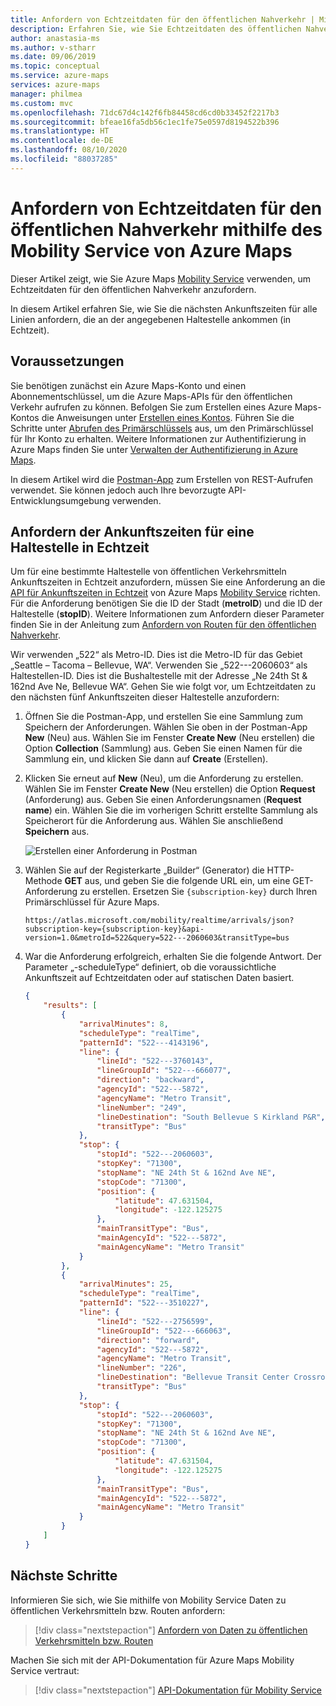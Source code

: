 ```yaml
---
title: Anfordern von Echtzeitdaten für den öffentlichen Nahverkehr | Microsoft Azure Maps
description: Erfahren Sie, wie Sie Echtzeitdaten des öffentlichen Nahverkehrs wie Ankünfte an einer Umsteigehaltestelle anfordern. Sehen Sie, wie Sie den Azure Maps-Mobilitätsdienst zu diesem Zweck verwenden.
author: anastasia-ms
ms.author: v-stharr
ms.date: 09/06/2019
ms.topic: conceptual
ms.service: azure-maps
services: azure-maps
manager: philmea
ms.custom: mvc
ms.openlocfilehash: 71dc67d4c142f6fb84458cd6cd0b33452f2217b3
ms.sourcegitcommit: bfeae16fa5db56c1ec1fe75e0597d8194522b396
ms.translationtype: HT
ms.contentlocale: de-DE
ms.lasthandoff: 08/10/2020
ms.locfileid: "88037285"
---
```

# <a name="request-real-time-public-transit-data-using-the-azure-maps-mobility-service"></a>Anfordern von Echtzeitdaten für den öffentlichen Nahverkehr mithilfe des Mobility Service von Azure Maps

Dieser Artikel zeigt, wie Sie Azure Maps [Mobility Service](https://aka.ms/AzureMapsMobilityService) verwenden, um Echtzeitdaten für den öffentlichen Nahverkehr anzufordern.

In diesem Artikel erfahren Sie, wie Sie die nächsten Ankunftszeiten für alle Linien anfordern, die an der angegebenen Haltestelle ankommen (in Echtzeit).

## <a name="prerequisites"></a>Voraussetzungen

Sie benötigen zunächst ein Azure Maps-Konto und einen Abonnementschlüssel, um die Azure Maps-APIs für den öffentlichen Verkehr aufrufen zu können. Befolgen Sie zum Erstellen eines Azure Maps-Kontos die Anweisungen unter [Erstellen eines Kontos](quick-demo-map-app.md#create-an-azure-maps-account). Führen Sie die Schritte unter [Abrufen des Primärschlüssels](quick-demo-map-app.md#get-the-primary-key-for-your-account) aus, um den Primärschlüssel für Ihr Konto zu erhalten. Weitere Informationen zur Authentifizierung in Azure Maps finden Sie unter [Verwalten der Authentifizierung in Azure Maps](./how-to-manage-authentication.md).

In diesem Artikel wird die [Postman-App](https://www.getpostman.com/apps) zum Erstellen von REST-Aufrufen verwendet. Sie können jedoch auch Ihre bevorzugte API-Entwicklungsumgebung verwenden.

## <a name="request-real-time-arrivals-for-a-stop"></a>Anfordern der Ankunftszeiten für eine Haltestelle in Echtzeit

Um für eine bestimmte Haltestelle von öffentlichen Verkehrsmitteln Ankunftszeiten in Echtzeit anzufordern, müssen Sie eine Anforderung an die [API für Ankunftszeiten in Echtzeit](https://aka.ms/AzureMapsMobilityRealTimeArrivals) von Azure Maps [Mobility Service](https://aka.ms/AzureMapsMobilityService) richten. Für die Anforderung benötigen Sie die ID der Stadt (**metroID**) und die ID der Haltestelle (**stopID**). Weitere Informationen zum Anfordern dieser Parameter finden Sie in der Anleitung zum [Anfordern von Routen für den öffentlichen Nahverkehr](https://aka.ms/AMapsHowToGuidePublicTransitRouting).

Wir verwenden „522“ als Metro-ID. Dies ist die Metro-ID für das Gebiet „Seattle – Tacoma – Bellevue, WA“. Verwenden Sie „522---2060603“ als Haltestellen-ID. Dies ist die Bushaltestelle mit der Adresse „Ne 24th St & 162nd Ave Ne, Bellevue WA“. Gehen Sie wie folgt vor, um Echtzeitdaten zu den nächsten fünf Ankunftszeiten dieser Haltestelle anzufordern:

1. Öffnen Sie die Postman-App, und erstellen Sie eine Sammlung zum Speichern der Anforderungen. Wählen Sie oben in der Postman-App **New** (Neu) aus. Wählen Sie im Fenster **Create New** (Neu erstellen) die Option **Collection** (Sammlung) aus.  Geben Sie einen Namen für die Sammlung ein, und klicken Sie dann auf **Create** (Erstellen).

2. Klicken Sie erneut auf **New** (Neu), um die Anforderung zu erstellen. Wählen Sie im Fenster **Create New** (Neu erstellen) die Option **Request** (Anforderung) aus. Geben Sie einen Anforderungsnamen (**Request name**) ein. Wählen Sie die im vorherigen Schritt erstellte Sammlung als Speicherort für die Anforderung aus. Wählen Sie anschließend **Speichern** aus.

    ![Erstellen einer Anforderung in Postman](./media/how-to-request-transit-data/postman-new.png)

3. Wählen Sie auf der Registerkarte „Builder“ (Generator) die HTTP-Methode **GET** aus, und geben Sie die folgende URL ein, um eine GET-Anforderung zu erstellen. Ersetzen Sie `{subscription-key}` durch Ihren Primärschlüssel für Azure Maps.

    ```HTTP
    https://atlas.microsoft.com/mobility/realtime/arrivals/json?subscription-key={subscription-key}&api-version=1.0&metroId=522&query=522---2060603&transitType=bus
    ```

4. War die Anforderung erfolgreich, erhalten Sie die folgende Antwort.  Der Parameter „-scheduleType“ definiert, ob die voraussichtliche Ankunftszeit auf Echtzeitdaten oder auf statischen Daten basiert.

    ```JSON
    {
        "results": [
            {
                "arrivalMinutes": 8,
                "scheduleType": "realTime",
                "patternId": "522---4143196",
                "line": {
                    "lineId": "522---3760143",
                    "lineGroupId": "522---666077",
                    "direction": "backward",
                    "agencyId": "522---5872",
                    "agencyName": "Metro Transit",
                    "lineNumber": "249",
                    "lineDestination": "South Bellevue S Kirkland P&R",
                    "transitType": "Bus"
                },
                "stop": {
                    "stopId": "522---2060603",
                    "stopKey": "71300",
                    "stopName": "NE 24th St & 162nd Ave NE",
                    "stopCode": "71300",
                    "position": {
                        "latitude": 47.631504,
                        "longitude": -122.125275
                    },
                    "mainTransitType": "Bus",
                    "mainAgencyId": "522---5872",
                    "mainAgencyName": "Metro Transit"
                }
            },
            {
                "arrivalMinutes": 25,
                "scheduleType": "realTime",
                "patternId": "522---3510227",
                "line": {
                    "lineId": "522---2756599",
                    "lineGroupId": "522---666063",
                    "direction": "forward",
                    "agencyId": "522---5872",
                    "agencyName": "Metro Transit",
                    "lineNumber": "226",
                    "lineDestination": "Bellevue Transit Center Crossroads",
                    "transitType": "Bus"
                },
                "stop": {
                    "stopId": "522---2060603",
                    "stopKey": "71300",
                    "stopName": "NE 24th St & 162nd Ave NE",
                    "stopCode": "71300",
                    "position": {
                        "latitude": 47.631504,
                        "longitude": -122.125275
                    },
                    "mainTransitType": "Bus",
                    "mainAgencyId": "522---5872",
                    "mainAgencyName": "Metro Transit"
                }
            }
        ]
    }
    ```

## <a name="next-steps"></a>Nächste Schritte

Informieren Sie sich, wie Sie mithilfe von Mobility Service Daten zu öffentlichen Verkehrsmitteln bzw. Routen anfordern:

> [!div class="nextstepaction"]
> [Anfordern von Daten zu öffentlichen Verkehrsmitteln bzw. Routen](how-to-request-transit-data.md)

Machen Sie sich mit der API-Dokumentation für Azure Maps Mobility Service vertraut:

> [!div class="nextstepaction"]
> [API-Dokumentation für Mobility Service](https://aka.ms/AzureMapsMobilityService)
